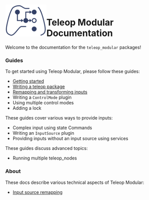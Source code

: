 
<picture align="left">
  <source media="(prefers-color-scheme: light)" srcset="assets/logo.svg">
  <source media="(prefers-color-scheme: dark)" srcset="assets/logo_white.svg">
  <img src="assets/logo.svg" alt="teleop_modular logo" align="left" height="100">
</picture>

# Teleop Modular Documentation

Welcome to the documentation for the `teleop_modular` packages! 

### Guides

To get started using Teleop Modular, please follow these guides:

- [Getting started](./getting_started.md)
- [Writing a teleop package](./writing_a_teleop_package.md)
- [Remapping and transforming inputs](./remapping_and_transforming_inputs.md)
- Writing a `ControlMode` plugin
- Using multiple control modes
- Adding a lock

These guides cover various ways to provide inputs: 

- Complex input using state Commands
- Writing an `InputSource` plugin
- Providing inputs without an input source using services

These guides discuss advanced topics:

- Running multiple teleop_nodes

### About

These docs describe various technical aspects of Teleop Modular: 

- [Input source remapping](./input_source_remapping.md)